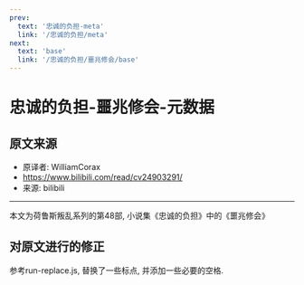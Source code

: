```yaml
---
prev:
  text: '忠诚的负担-meta'
  link: '/忠诚的负担/meta'
next:
  text: 'base'
  link: '/忠诚的负担/噩兆修会/base'
---
```


# 忠诚的负担-噩兆修会-元数据

## 原文来源

+ 原译者: WilliamCorax
+ <https://www.bilibili.com/read/cv24903291/>
+ 来源: bilibili

--------

本文为荷鲁斯叛乱系列的第48部, 小说集《忠诚的负担》中的《噩兆修会》

## 对原文进行的修正

参考run-replace.js, 替换了一些标点, 并添加一些必要的空格.
